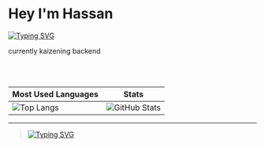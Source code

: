 # Hey I'm Hassan

[![Typing SVG](https://readme-typing-svg.herokuapp.com?color=00FF00&lines=Backend+Engineer;Learning+daily)](https://git.io/typing-svg)

currently kaizening backend


<br><br>

| Most Used Languages | Stats |
|---------------------|-------|
| ![Top Langs](https://github-readme-stats.vercel.app/api/top-langs/?username=HassanAmirii&layout=compact&theme=dark) | ![GitHub Stats](https://github-readme-streak-stats.herokuapp.com/?user=HassanAmirii&theme=dark) |


---

> [![Typing SVG](https://readme-typing-svg.herokuapp.com?color=00FF00&lines=Build;Ship;Repeat)](https://git.io/typing-svg)
